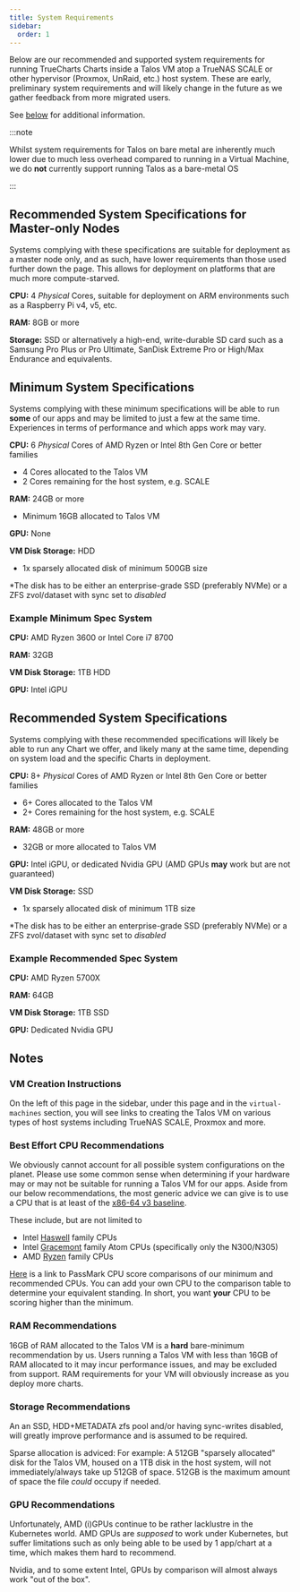 ```yaml
---
title: System Requirements
sidebar:
  order: 1
---
```


Below are our recommended and supported system requirements for running TrueCharts Charts inside a Talos VM atop a TrueNAS SCALE or other hypervisor (Proxmox, UnRaid, etc.) host system. These are early, preliminary system requirements and will likely change in the future as we gather feedback from more migrated users.

See [below](/clustertool/virtual-machines/systemrequirements/#best-effort-cpu-recommendations) for additional information.

:::note

Whilst system requirements for Talos on bare metal are inherently much lower due to much less overhead compared to running in a Virtual Machine, we do **not** currently support running Talos as a bare-metal OS

:::

## Recommended System Specifications for Master-only Nodes

Systems complying with these specifications are suitable for deployment as a master node only, and as such, have lower requirements than those used further down the page. This allows for deployment on platforms that are much more compute-starved.

**CPU:** 4 *Physical* Cores, suitable for deployment on ARM environments such as a Raspberry Pi v4, v5, etc.

**RAM:** 8GB or more

**Storage:** SSD or alternatively a high-end, write-durable SD card such as a Samsung Pro Plus or Pro Ultimate, SanDisk Extreme Pro or High/Max Endurance and equivalents.

## Minimum System Specifications

Systems complying with these minimum specifications will be able to run **some** of our apps and may be limited to just a few at the same time. Experiences in terms of performance and which apps work may vary.

**CPU:** 6 *Physical* Cores of AMD Ryzen or Intel 8th Gen Core or better families

- 4 Cores allocated to the Talos VM
- 2 Cores remaining for the host system, e.g. SCALE

**RAM:** 24GB or more

- Minimum 16GB allocated to Talos VM

**GPU:** None

**VM Disk Storage:** HDD

- 1x sparsely allocated disk of minimum 500GB size

*The disk has to be either an enterprise-grade SSD (preferably NVMe) or a ZFS zvol/dataset with sync set to *disabled*


### Example Minimum Spec System

**CPU:** AMD Ryzen 3600 or Intel Core i7 8700

**RAM:** 32GB

**VM Disk Storage:** 1TB HDD

**GPU:** Intel iGPU

## Recommended System Specifications

Systems complying with these recommended specifications will likely be able to run any Chart we offer, and likely many at the same time, depending on system load and the specific Charts in deployment.

**CPU:** 8+ *Physical* Cores of AMD Ryzen or Intel 8th Gen Core or better families

- 6+ Cores allocated to the Talos VM
- 2+ Cores remaining for the host system, e.g. SCALE

**RAM:** 48GB or more

- 32GB or more allocated to Talos VM

**GPU:** Intel iGPU, or dedicated Nvidia GPU (AMD GPUs **may** work but are not guaranteed)

**VM Disk Storage:** SSD

- 1x sparsely allocated disk of minimum 1TB size

*The disk has to be either an enterprise-grade SSD (preferably NVMe) or a ZFS zvol/dataset with sync set to *disabled*

### Example Recommended Spec System

**CPU:** AMD Ryzen 5700X

**RAM:** 64GB

**VM Disk Storage:** 1TB SSD

**GPU:** Dedicated Nvidia GPU

## Notes

### VM Creation Instructions

On the left of this page in the sidebar, under this page and in the `virtual-machines` section, you will see links to creating the Talos VM on various types of host systems including TrueNAS SCALE, Proxmox and more.

### Best Effort CPU Recommendations

We obviously cannot account for all possible system configurations on the planet. Please use some common sense when determining if your hardware may or may not be suitable for running a Talos VM for our apps. Aside from our below recommendations, the most generic advice we can give is to use a CPU that is at least of the [x86-64 v3 baseline](https://en.wikipedia.org/wiki/X86-64#Microarchitecture_levels).

These include, but are not limited to

- Intel [Haswell](https://en.wikipedia.org/wiki/Haswell_(microarchitecture)#List_of_Haswell_processors) family CPUs
- Intel [Gracemont](https://en.wikipedia.org/wiki/Gracemont_(microarchitecture)#List_of_Gracemont_processors) family Atom CPUs (specifically only the N300/N305)
- AMD [Ryzen](https://en.wikipedia.org/wiki/List_of_AMD_Ryzen_processors) family CPUs

[Here](https://www.cpubenchmark.net/compare/3099vs3481vs4814/Intel-i7-8700-vs-AMD-Ryzen-5-3600-vs-AMD-Ryzen-7-5700X) is a link to PassMark CPU score comparisons of our minimum and recommended CPUs. You can add your own CPU to the comparison table to determine your equivalent standing. In short, you want **your** CPU to be scoring higher than the minimum.

### RAM Recommendations

16GB of RAM allocated to the Talos VM is a **hard** bare-minimum recommendation by us. Users running a Talos VM with less than 16GB of RAM allocated to it may incur performance issues, and may be excluded from support. RAM requirements for your VM will obviously increase as you deploy more charts.

### Storage Recommendations

An an SSD, HDD+METADATA zfs pool and/or having sync-writes disabled, will greatly improve performance and is assumed to be required.

Sparse allocation is adviced:
For example: A 512GB "sparsely allocated" disk for the Talos VM, housed on a 1TB disk in the host system, will not immediately/always take up 512GB of space. 512GB is the maximum amount of space the file *could* occupy if needed.

### GPU Recommendations

Unfortunately, AMD (i)GPUs continue to be rather lacklustre in the Kubernetes world. AMD GPUs are *supposed* to work under Kubernetes, but suffer limitations such as only being able to be used by 1 app/chart at a time, which makes them hard to recommend.

Nvidia, and to some extent Intel, GPUs by comparison will almost always work "out of the box".
